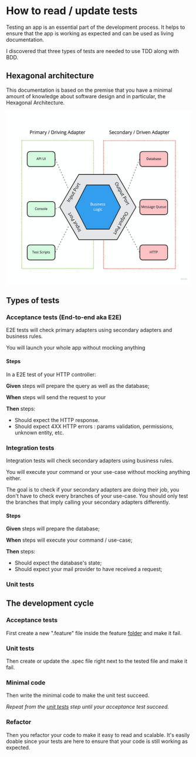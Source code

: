 # How to read / update tests

Testing an app is an essential part of the development process.
It helps to ensure that the app is working as expected and can be used as living documentation.

I discovered that three types of tests are needed to use TDD along with BDD.

## Hexagonal architecture

This documentation is based on the premise that you have a minimal amount of knowledge about software design and in
particular, the Hexagonal Architecture.

<img src="assets/hexagonal_architecture.png" width=600>

## Types of tests

### Acceptance tests (End-to-end aka E2E)

[//]: # (These tests are written in [Gherkin]&#40;https://cucumber.io/docs/gherkin/reference&#41;, are located in the)

[//]: # (features [folder]&#40;../features&#41; and have the `.feature` extension.)
E2E tests will check primary adapters using secondary adapters and business rules.

You will launch your whole app without mocking anything

#### Steps

In a E2E test of your HTTP controller:

**Given** steps will prepare the query as well as the database;

**When** steps will send the request to your

**Then** steps:

- Should expect the HTTP response.
- Should expect 4XX HTTP errors : params validation, permissions, unknown entity, etc.

### Integration tests

Integration tests will check secondary adapters using business rules.

You will execute your command or your use-case without mocking anything either.

The goal is to check if your secondary adapters are doing their job, you don't have to check every branches of your
use-case.
You should only test the branches that imply calling your secondary adapters differently.

#### Steps

**Given** steps will prepare the database;

**When** steps will execute your command / use-case;

**Then** steps:

- Should expect the database's state;
- Should expect your mail provider to have received a request;

### Unit tests

[//]: # (TODO)

## The development cycle

### Acceptance tests

First create a new ".feature" file inside the feature [folder](../features) and make it fail.

### Unit tests

Then create or update the .spec file right next to the tested file and make it fail.

### Minimal code

Then write the minimal code to make the unit test succeed.

_Repeat from the [unit tests](#unit-tests) step until your acceptance test succeed._

### Refactor

Then you refactor your code to make it easy to read and scalable.
It's easily doable since your tests are here to ensure that your code is still working as expected.
